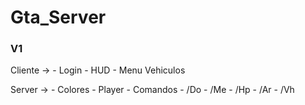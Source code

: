 # Gta_Server

### V1 ###
Cliente ->
    - Login
    - HUD
    - Menu Vehiculos

Server ->
    - Colores
    - Player
    - Comandos
        - /Do
        - /Me
        - /Hp
        - /Ar
        - /Vh
